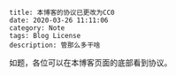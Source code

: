 ```
title: 本博客的协议已更改为CC0
date: 2020-03-26 11:11:06
category: Note
tags: Blog License
description: 管那么多干啥
```

如题，各位可以在本博客页面的底部看到协议。
